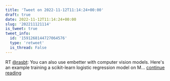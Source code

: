 ```yaml
---
title: 'Tweet on 2022-11-12T11:14:24+00:00'
draft: true
date: 2022-11-12T11:14:24+00:00
slug: '202211121114'
is_tweet: true
tweet_info:
  id: '1591268144727064576'
  type: 'retweet'
  is_thread: False
---
```




RT [@rasbt](https://x.com/rasbt): You can also use embetter with computer vision models. 
Here's an example training a scikit-learn logistic regression model on M… [continue reading](https://x.com/sytelus/status/1591268144727064576)
